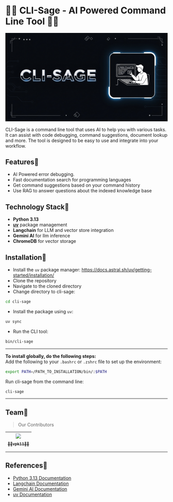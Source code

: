 # 👨‍💻 CLI-Sage - AI Powered Command Line Tool 👨‍💻
![CLI-Sage Cover Image](images/cover_image.jpeg)

CLI-Sage is a command line tool that uses AI to help you with various tasks. It can assist with code debugging, command suggestions, document lookup and more. The tool is designed to be easy to use and integrate into your workflow.

## Features🚀
- AI Powered error debugging.
- Fast documentation search for programming languages
- Get command suggestions based on your command history
- Use RAG to answer questions about the indexed knowledge base

## Technology Stack🚀
- **Python 3.13**
- **[uv](https://docs.astral.sh/uv/)** package management
- **Langchain** for LLM and vector store integration
- **Gemini AI** for llm inference
- **ChromeDB** for vector storage

## Installation🚀
- Install the `uv` package manager: https://docs.astral.sh/uv/getting-started/installation/
- Clone the repository
- Navigate to the cloned directory
- Change directory to cli-sage:
```sh
cd cli-sage
```
- Install the package using `uv`:
```sh
uv sync
```
- Run the CLI tool:
```sh
bin/cli-sage
```
---
**To install globally, do the following steps:**\
Add the following to your `.bashrc` or `.zshrc` file to set up the environment:
```sh
export PATH=/PATH_TO_INSTALLATION/bin/:$PATH
```
Run cli-sage from the command line:
```sh
cli-sage
```
---
## Team🚀
> Our Contributors

<!-- prettier-ignore -->
| [<img src="https://avatars0.githubusercontent.com/u/16625110?s=200&u=5c59d8d73ba6850e98333d0149dc84a6fc196b14&v=3" width="75px;"/><br /><sub><b>👨‍💻vpk11👨‍💻</b></sub>](https://wwww.github.com/vpk11)<br /> |
| :---: |

---

## References🚀
- [Python 3.13 Documentation](https://docs.python.org/3.13/)
- [Langchain Documentation](https://python.langchain.com/docs/introduction/)
- [Gemini AI Documentation](https://ai.google.dev/gemini-api/docs)
- [uv Documentation](https://docs.astral.sh/uv/)